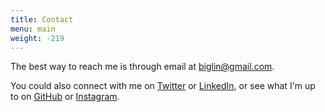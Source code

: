 ```yaml
---
title: Contact
menu: main
weight: -219
---
```

The best way to reach me is through email at [biglin@gmail.com](mailto:biglin@gmail.com).
 
You could also connect with me on [Twitter](https://twitter.com/brntbgln) or [LinkedIn](https://www.linkedin.com/in/brent-biglin-a31b2972/), or see what I'm up to on [GitHub](https://github.com/brentbiglin) or [Instagram](https://www.instagram.com/brntbgln/).
